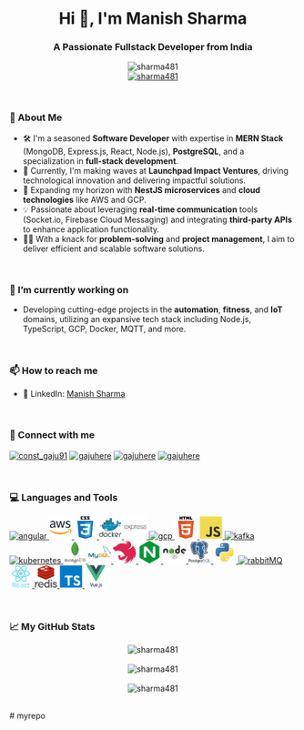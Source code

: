 <h1 align="center">Hi 👋, I'm Manish Sharma</h1>
<h3 align="center">A Passionate Fullstack Developer from India</h3>

<p align="center">
  <img src="https://komarev.com/ghpvc/?username=gaju91&label=Profile%20views&color=0e75b6&style=flat" alt="sharma481" />
  <br />
  <a href="https://github.com/ryo-ma/github-profile-trophy">
    <img src="https://github-profile-trophy.vercel.app/?username=gaju91&theme=nord&column=8" alt="sharma481" />
  </a>
</p>

<p align="center">
<!--   <a href="https://twitter.com/const_gaju91" target="blank">
    <img src="https://img.shields.io/twitter/follow/const_gaju91?logo=twitter&style=for-the-badge" alt="const_Manishshrmam69" />
  </a>
</p> -->

<br />

### 🌟 About Me

- 🛠 I'm a seasoned **Software Developer** with expertise in **MERN Stack** (MongoDB, Express.js, React, Node.js), **PostgreSQL**, and a specialization in **full-stack development**.
- 💼 Currently, I'm making waves at **Launchpad Impact Ventures**, driving technological innovation and delivering impactful solutions.
- 🌱 Expanding my horizon with **NestJS microservices** and **cloud technologies** like AWS and GCP.
- 💡 Passionate about leveraging **real-time communication** tools (Socket.io, Firebase Cloud Messaging) and integrating **third-party APIs** to enhance application functionality.
- 👨‍💻 With a knack for **problem-solving** and **project management**, I aim to deliver efficient and scalable software solutions.

<br />

### 🔭 I’m currently working on

- Developing cutting-edge projects in the **automation**, **fitness**, and **IoT** domains, utilizing an expansive tech stack including Node.js, TypeScript, GCP, Docker, MQTT, and more.

<br />

### 📫 How to reach me


- 🔗 LinkedIn: [Manish Sharma](https://www.linkedin.com/in/manish-sharma-3065882ab?utm_source=share&utm_campaign=share_via&utm_content=profile&utm_medium=android_app)

<br />

### 🤝 Connect with me
<p align="left">
<a href="https://twitter.com/const_gaju91" target="blank"><img align="center" src="https://raw.githubusercontent.com/rahuldkjain/github-profile-readme-generator/master/src/images/icons/Social/twitter.svg" alt="const_gaju91" height="30" width="40" /></a>
<a href="https://linkedin.com/in/gajuhere" target="blank"><img align="center" src="https://raw.githubusercontent.com/rahuldkjain/github-profile-readme-generator/master/src/images/icons/Social/linked-in-alt.svg" alt="gajuhere" height="30" width="40" /></a>
<a href="https://hashnode.com/gajuhere" target="blank"><img align="center" src="https://raw.githubusercontent.com/rahuldkjain/github-profile-readme-generator/master/src/images/icons/Social/hashnode.svg" alt="gajuhere" height="30" width="40" /></a>
<a href="https://medium.com/gajuhere" target="blank"><img align="center" src="https://raw.githubusercontent.com/rahuldkjain/github-profile-readme-generator/master/src/images/icons/Social/medium.svg" alt="gajuhere" height="30" width="40" /></a>
</p>
<br />

### 💻 Languages and Tools

<p align="left"> 
<a href="https://angular.io" target="_blank" rel="noreferrer"> <img src="https://angular.io/assets/images/logos/angular/angular.svg" alt="angular" width="40" height="40"/> </a> 
<a href="https://aws.amazon.com" target="_blank" rel="noreferrer"> <img src="https://raw.githubusercontent.com/devicons/devicon/master/icons/amazonwebservices/amazonwebservices-original-wordmark.svg" alt="aws" width="40" height="40"/> </a> 
<a href="https://www.w3schools.com/css/" target="_blank" rel="noreferrer"> <img src="https://raw.githubusercontent.com/devicons/devicon/master/icons/css3/css3-original-wordmark.svg" alt="css3" width="40" height="40"/> </a> 
<a href="https://www.docker.com/" target="_blank" rel="noreferrer"> <img src="https://raw.githubusercontent.com/devicons/devicon/master/icons/docker/docker-original-wordmark.svg" alt="docker" width="40" height="40"/> </a> 
<a href="https://expressjs.com" target="_blank" rel="noreferrer"> <img src="https://raw.githubusercontent.com/devicons/devicon/master/icons/express/express-original-wordmark.svg" alt="express" width="40" height="40"/> </a> 
<a href="https://cloud.google.com" target="_blank" rel="noreferrer"> <img src="https://www.vectorlogo.zone/logos/google_cloud/google_cloud-icon.svg" alt="gcp" width="40" height="40"/> </a> 
<a href="https://www.w3.org/html/" target="_blank" rel="noreferrer"> <img src="https://raw.githubusercontent.com/devicons/devicon/master/icons/html5/html5-original-wordmark.svg" alt="html5" width="40" height="40"/> </a> 
<a href="https://developer.mozilla.org/en-US/docs/Web/JavaScript" target="_blank" rel="noreferrer"> <img src="https://raw.githubusercontent.com/devicons/devicon/master/icons/javascript/javascript-original.svg" alt="javascript" width="40" height="40"/> </a> 
<a href="https://kafka.apache.org/" target="_blank" rel="noreferrer"> <img src="https://www.vectorlogo.zone/logos/apache_kafka/apache_kafka-icon.svg" alt="kafka" width="40" height="40"/> </a> 
<a href="https://kubernetes.io" target="_blank" rel="noreferrer"> <img src="https://www.vectorlogo.zone/logos/kubernetes/kubernetes-icon.svg" alt="kubernetes" width="40" height="40"/> </a> 
<a href="https://www.mongodb.com/" target="_blank" rel="noreferrer"> <img src="https://raw.githubusercontent.com/devicons/devicon/master/icons/mongodb/mongodb-original-wordmark.svg" alt="mongodb" width="40" height="40"/> </a> 
<a href="https://www.mysql.com/" target="_blank" rel="noreferrer"> <img src="https://raw.githubusercontent.com/devicons/devicon/master/icons/mysql/mysql-original-wordmark.svg" alt="mysql" width="40" height="40"/> </a> 
<a href="https://nestjs.com/" target="_blank" rel="noreferrer"> <img src="https://raw.githubusercontent.com/devicons/devicon/master/icons/nestjs/nestjs-plain.svg" alt="nestjs" width="40" height="40"/> </a> 
<a href="https://www.nginx.com" target="_blank" rel="noreferrer"> <img src="https://raw.githubusercontent.com/devicons/devicon/master/icons/nginx/nginx-original.svg" alt="nginx" width="40" height="40"/> </a> 
<a href="https://nodejs.org" target="_blank" rel="noreferrer"> <img src="https://raw.githubusercontent.com/devicons/devicon/master/icons/nodejs/nodejs-original-wordmark.svg" alt="nodejs" width="40" height="40"/> </a> 
<a href="https://www.postgresql.org" target="_blank" rel="noreferrer"> <img src="https://raw.githubusercontent.com/devicons/devicon/master/icons/postgresql/postgresql-original-wordmark.svg" alt="postgresql" width="40" height="40"/> </a> 
<a href="https://www.python.org" target="_blank" rel="noreferrer"> <img src="https://raw.githubusercontent.com/devicons/devicon/master/icons/python/python-original.svg" alt="python" width="40" height="40"/> </a> 
<a href="https://www.rabbitmq.com" target="_blank" rel="noreferrer"> <img src="https://www.vectorlogo.zone/logos/rabbitmq/rabbitmq-icon.svg" alt="rabbitMQ" width="40" height="40"/> </a> 
<a href="https://reactjs.org/" target="_blank" rel="noreferrer"> <img src="https://raw.githubusercontent.com/devicons/devicon/master/icons/react/react-original-wordmark.svg" alt="react" width="40" height="40"/> </a> 
<a href="https://redis.io" target="_blank" rel="noreferrer"> <img src="https://raw.githubusercontent.com/devicons/devicon/master/icons/redis/redis-original-wordmark.svg" alt="redis" width="40" height="40"/> </a> 
<a href="https://www.typescriptlang.org/" target="_blank" rel="noreferrer"> <img src="https://raw.githubusercontent.com/devicons/devicon/master/icons/typescript/typescript-original.svg" alt="typescript" width="40" height="40"/> </a> 
<a href="https://vuejs.org/" target="_blank" rel="noreferrer"> <img src="https://raw.githubusercontent.com/devicons/devicon/master/icons/vuejs/vuejs-original-wordmark.svg" alt="vuejs" width="40" height="40"/> </a> 
</p>


<br />

### 📈 My GitHub Stats

<p align="center">
  <img src="https://github-readme-stats.vercel.app/api?username=sharma481&show_icons=true&theme=algolia" alt="sharma481" />
  <br /><br />
  <img src="https://github-readme-streak-stats.herokuapp.com/?user=sharma481&theme=algolia" alt="sharma481" />
  <br /><br />
  <img src="https://github-readme-stats.vercel.app/api/top-langs/?username=sharma481&layout=compact&theme=algolia" alt="sharma481" />
</p>

<br/>
# myrepo
